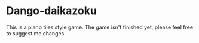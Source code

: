 # Dango-daikazoku

This is a piano tiles style game. The game isn't finished yet, please feel free to suggest me changes.
